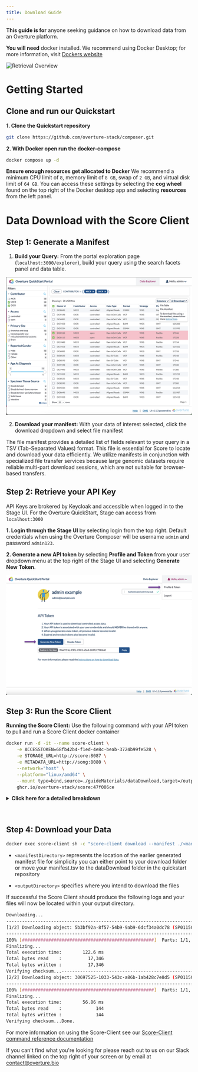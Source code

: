 ```yaml
---
title: Download Guide
---
```


**This guide is for** anyone seeking guidance on how to download data from an Overture platform. 

**You will need** docker installed. We recommend using Docker Desktop; for more information, visit [Dockers website](https://www.docker.com/products/docker-desktop/)

![Retrieval Overview](./assets/dataRetrieval.png 'End Goal')

# Getting Started

## Clone and run our Quickstart

**1. Clone the Quickstart repository**

```bash
git clone https://github.com/overture-stack/composer.git
```

**2. With Docker open run the docker-compose**

```bash
docker compose up -d
```

<Warning>**Ensure enough resources get allocated to Docker** We recommend a minimum CPU limit of `8`, memory limit of `8 GB`, swap of `2 GB`, and virtual disk limit of `64 GB`. You can access these settings by selecting the **cog wheel** found on the top right of the Docker desktop app and selecting **resources** from the left panel.</Warning>

# Data Download with the Score Client

## Step 1: Generate a Manifest

1. **Build your Query:** From the portal exploration page (`localhost:3000/explorer`), build your query using the search facets panel and data table.

![Build Query](./assets/buildQueries.png 'Build Query')

2. **Download your manifest:** With your data of interest selected, click the download dropdown and select file manifest

<Note title="Why a Manifest?">The file manifest provides a detailed list of fields relevant to your query in a TSV (Tab-Separated Values) format. This file is essential for Score to locate and download your data efficiently. We utilize manifests in conjunction with specialized file transfer services because large genomic datasets require reliable multi-part download sessions, which are not suitable for browser-based transfers.</Note>

## Step 2: Retrieve your API Key

API Keys are brokered by Keycloak and accessible when logged in to the Stage UI. For the Overture QuickStart, Stage can access from `localhost:3000`

**1. Login through the Stage UI** by selecting login from the top right. Default credentials when using the Overture Composer will be username `admin` and password `admin123`.

**2. Generate a new API token** by selecting **Profile and Token** from your user dropdown menu at the top right of the Stage UI and selecting **Generate New Token**. 

![Accessing an API Key](../submission/assets/apikeys.png 'Accessing an API Key')

## Step 3: Run the Score Client

**Running the Score Client:** Use the following command with your API token to pull and run a Score Client docker container

```bash
docker run -d -it --name score-client \
    -e ACCESSTOKEN=68fb42b4-f1ed-4e8c-beab-3724b99fe528 \
    -e STORAGE_URL=http://score:8087 \
    -e METADATA_URL=http://song:8080 \
    --network="host" \
    --platform="linux/amd64" \
    --mount type=bind,source=./guideMaterials/dataDownload,target=/output \
    ghcr.io/overture-stack/score:47f006ce
```

<details>

  <summary><b>Click here for a detailed breakdown</b></summary>

<br></br>

  - `-d` runs the container in detached mode, meaning it runs in the background and does not receive input or display output in the terminal


  - `-it` combines the `-i` (interactive) and `-t` (allocate a pseudo-TTY) options, allowing you to interact with the container via the terminal


  - `-e ACCESSTOKEN=68fb42b4-f1ed-4e8c-beab-3724b99fe528` sets up the score-client with a pre-configured system-wide access token. Alternatively, you can log in through stage found on  `localhost:3000/login` with the username `admin` and password `admin123`. From the profile page you can generate your own API key and supply it here


  - `-e STORAGE_URL=http://score:8087` is the url for the Score server that the Score-Client will interact with


  - `-e METADATA_URL=http://song:8080` is the url for the song server that the score-client will interact with


  - `--network="host"` Uses the host network stack inside the container, bypassing the usual network isolation. This means the container shares the network namespace with the host machine


  - `--platform="linux/amd64"` Specifies the platform the container should emulate. In this case, it's set to linux/amd64, indicating the container is intended to run on a Linux system with an AMD64 architecture


  - `--mount type=bind,source=./guideMaterials/dataDownload,target=/output` mounts the directory and its contents from the host machine to the container. Any changes made to the files in this directory will be reflected locally and in your docker container.  

---
</details>
<br></br>

## Step 4: Download your Data

```bash
docker exec score-client sh -c "score-client download --manifest ./<manifestDirectory>/manifest.txt --output-dir ./<outputDirectory>"
```

-  `<manifestDirectory>` represents the location of the earlier generated manifest file for simplicity you can either point to your download folder or move your manifest.tsv to the dataDownload folder in the quickstart repository


- `<outputDirectory>` specifies where you intend to download the files

If successful the Score Client should produce the following logs and your files will now be located within your output directory.

```bash
Downloading...                                                                                                                                                 
---------------------------------------------------------------------------------------------------------------------------------------------------------------
[1/2] Downloading object: 5b3bf92a-8f57-54b9-9ab9-6dcf34a0dc78 (SP011501.indel.vcf.gz)
---------------------------------------------------------------------------------------------------------------------------------------------------------------
100% [##################################################]  Parts: 1/1, Checksum: 100%, Write/sec: 177.7K/s, Read/sec: 177.7K/s                                 
Finalizing...
Total execution time:        122.6 ms
Total bytes read    :          17,346
Total bytes written :          17,346
Verifying checksum...---------------------------------------------------------------------------------------------------------------------------------------------------------------
[2/2] Downloading object: 30697525-1033-543c-a86b-1ab428c7e8d5 (SP011501.indel.vcf.gz.tbi)
---------------------------------------------------------------------------------------------------------------------------------------------------------------
100% [##################################################]  Parts: 1/1, Checksum: 100%, Write/sec: 2.9K/s, Read/sec: 2.9K/s                                     
Finalizing...
Total execution time:        56.86 ms
Total bytes read    :             144
Total bytes written :             144
Verifying checksum...Done. 
```

For more information on using the Score-Client see our [Score-Client command reference documentation](/documentation/score/user-guide/commands/)

<Note title="Help us make our guides better">If you can't find what you're looking for please reach out to us on our Slack channel linked on the top right of your screen or by email at contact@overture.bio</Note>